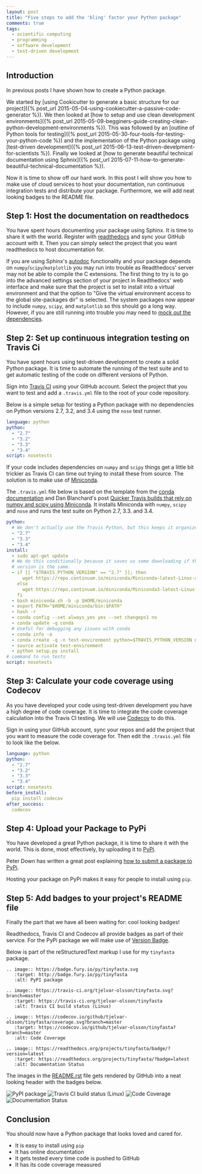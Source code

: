 ```yaml
---
layout: post
title: "Five steps to add the 'bling' factor your Python package"
comments: true
tags:
  - scientific computing
  - programming
  - software development
  - test-driven development 
---
```


## Introduction

In previous posts I have shown how to create a Python package.

We started by 
[using Cookicutter to generate a basic structure for our project]({% post_url 2015-05-04-using-cookiecutter-a-passive-code-generator %}).
We then looked at
[how to setup and use clean development environments]({% post_url 2015-05-09-begginers-guide-creating-clean-python-development-environments %}).
This was followed by an
[outline of Python tools for testing]({% post_url 2015-05-30-four-tools-for-testing-your-python-code %})
and the implementation of the Python package using
[test-driven development]({% post_url 2015-06-13-test-driven-develpment-for-scientists %}).
Finally we looked at
[how to generate beautiful technical documentation using Sphnix]({% post_url 2015-07-11-how-to-generate-beautiful-technical-documentation %}).

Now it is time to show off our hard work. In this post I will show you how to
make use of cloud services to host your documentation, run continuous
integration tests and distribute your package. Furthermore, we will add
neat looking badges to the README file.

## Step 1: Host the documentation on readthedocs

You have spent hours documenting your package using Sphinx. It is time to share
it with the world.  Register with [readthedocs](https://readthedocs.org) and
sync your GitHub account with it. Then you can simply select the project that
you want readthedocs to host documentation for.

If you are using Sphinx's [autodoc](http://sphinx-doc.org/ext/autodoc.html)
functionality and your package depends on ``numpy``/``scipy``/``matplotlib``
you may run into trouble as Readthedocs' server may not be able to compile the
C extensions. The first thing to try is to go into the advanced settings
section of your project in Readthedocs' web interface and make sure that the
project is set to install into a virtual environment and that the option to
"Give the virtual environment access to the global site-packages dir" is
selected. The system packages now appear to include ``numpy``, ``scipy``, and
``matplotlib`` so this should go a long way. However, if you are still running
into trouble you may need to
[mock out the dependencies](https://read-the-docs.readthedocs.org/en/latest/faq.html#i-get-import-errors-on-libraries-that-depend-on-c-modules).

## Step 2: Set up continuous integration testing on Travis Ci

You have spent hours using test-driven development to create a solid Python
package. It is time to automate the running of the test suite and to get
automatic testing of the code on different versions of Python.

Sign into [Travis CI](https://travis-ci.org) using your GitHub account. Select
the project that you want to test and add a ``.travis.yml`` file to the root
of your code repository.

Below is a simple setup for testing a Python package with no dependencies on
Python versions 2.7, 3.2, and 3.4 using the ``nose`` test runner.

```yaml
language: python
python:
  - "2.7"
  - "3.2"
  - "3.3"
  - "3.4"
script: nosetests
```

If your code includes dependencies on ``numpy`` and ``scipy`` things get a
little bit trickier as Travis CI can time out trying to install these from source.
The solution is to make use of [Miniconda](http://conda.pydata.org/docs/index.html).

The ``.travis.yml`` file below is based on the template from the 
[conda documentation](http://conda.pydata.org/docs/travis.html#using-conda-with-travis-ci)
and Dan Blanchard's post
[Quicker Travis builds that rely on numpy and scipy using Miniconda](https://gist.github.com/dan-blanchard/7045057).
It installs Miniconda with ``numpy``, ``scipy`` and ``nose`` and runs the test
suite on Python 2.7, 3.3. and 3.4.

```yaml
python:
  # We don't actually use the Travis Python, but this keeps it organized.
  - "2.7"
  - "3.3"
  - "3.4"
install:
  - sudo apt-get update
  # We do this conditionally because it saves us some downloading if the
  # version is the same.
  - if [[ "$TRAVIS_PYTHON_VERSION" == "2.7" ]]; then
      wget https://repo.continuum.io/miniconda/Miniconda-latest-Linux-x86_64.sh -O miniconda.sh;
    else
      wget https://repo.continuum.io/miniconda/Miniconda3-latest-Linux-x86_64.sh -O miniconda.sh;
    fi
  - bash miniconda.sh -b -p $HOME/miniconda
  - export PATH="$HOME/miniconda/bin:$PATH"
  - hash -r
  - conda config --set always_yes yes --set changeps1 no
  - conda update -q conda
  # Useful for debugging any issues with conda
  - conda info -a
  - conda create -q -n test-environment python=$TRAVIS_PYTHON_VERSION numpy scipy nose
  - source activate test-environment
  - python setup.py install
# command to run tests
script: nosetests
```

## Step 3: Calculate your code coverage using Codecov

As you have developed your code using test-driven development you have a high
degree of code coverage. It is time to integrate the code coverage calculation
into the Travis CI testing.  We will use [Codecov](https://codecov.io) to do
this.

Sign in using your GitHub account, sync your repos and add the project that you
want to measure the code coverage for.  Then edit the ``.travis.yml`` file to
look like the below.

```yaml
language: python
python:
  - "2.7"
  - "3.2"
  - "3.3"
  - "3.4"
script: nosetests
before_install:
  pip install codecov
after_success:
  codecov
```

## Step 4: Upload your Package to PyPi

You have developed a great Python package, it is time to share it with the
world.  This is done, most effectively, by uploading it to
[PyPi](https://pypi.python.org/pypi).

Peter Down has written a great post explaining
[how to submit a package to PyPi](http://peterdowns.com/posts/first-time-with-pypi.html).

Hosting your package on PyPi makes it easy for people to install using ``pip``.


## Step 5: Add badges to your project's README file

Finally the part that we have all been waiting for: cool looking badges!

Readthedocs, Travis CI and Codecov all provide badges as part of their service. For the PyPi
package we will make use of [Version Badge](http://badge.fury.io).

Below is part of the reStructuredText markup I use for my ``tinyfasta`` package.

```
.. image:: https://badge.fury.io/py/tinyfasta.svg
   :target: http://badge.fury.io/py/tinyfasta
   :alt: PyPI package

.. image:: https://travis-ci.org/tjelvar-olsson/tinyfasta.svg?branch=master
   :target: https://travis-ci.org/tjelvar-olsson/tinyfasta
   :alt: Travis CI build status (Linux)

.. image:: https://codecov.io/github/tjelvar-olsson/tinyfasta/coverage.svg?branch=master
   :target: https://codecov.io/github/tjelvar-olsson/tinyfasta?branch=master
   :alt: Code Coverage

.. image:: https://readthedocs.org/projects/tinyfasta/badge/?version=latest
   :target: https://readthedocs.org/projects/tinyfasta/?badge=latest
   :alt: Documentation Status
```

The images in the [README.rst](https://github.com/tjelvar-olsson/tinyfasta/blob/master/README.rst)
file gets rendered by GitHub into a neat looking header with the badges below.

![PyPI package](http://badge.fury.io/py/tinyfasta.svg)
![Travis CI build status (Linux)](https://travis-ci.org/tjelvar-olsson/tinyfasta.svg?branch=master)
![Code Coverage](https://codecov.io/github/tjelvar-olsson/tinyfasta/coverage.svg?branch=master)
![Documentation Status](https://readthedocs.org/projects/tinyfasta/badge/?version=latest)


## Conclusion

You should now have a Python package that looks loved and cared for.

- It is easy to install using ``pip``
- It has online documentation
- It gets tested every time code is pushed to GitHub
- It has its code coverage measured
